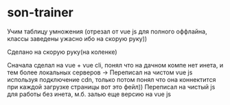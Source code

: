# son-trainer
Учим таблицу умножения (отрезал от vue js для полного оффлайна, классы заведены ужасно ибо на скорую руку))

Сделано на скорую руку(на коленке)

Сначала сделал на vue + vue cli, понял что на дачном компе нет инета, и тем более локальных серверов ->
Переписал на чистом vue js используя подключение cdn, только потом понял что она коннектится при каждой загрузке страницы вот это фейл))
Переписал на чистый js для работы без инета, м.б. залью еще версию на vue js
